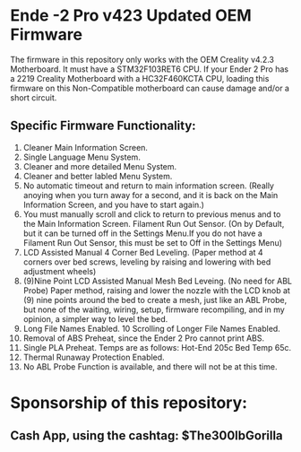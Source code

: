 # Ende -2 Pro v423 Updated OEM Firmware
The firmware in this repository only works with the OEM Creality v4.2.3 Motherboard. It must have a STM32F103RET6 CPU. If your Ender 2 Pro has a 2219 Creality Motherboard with a HC32F460KCTA CPU, loading this firmware on this Non-Compatible motherboard can cause damage and/or a short circuit.
## Specific Firmware Functionality:
1. Cleaner Main Information Screen.
2. Single Language Menu System.
3. Cleaner and more detailed Menu System.
4. Cleaner and better labled Menu System.
5. No automatic timeout and return to main information screen. (Really anoying when you turn away for a second, and it is back on the Main Information Screen, and you have to start again.)
6. You must manually scroll and click to return to previous menus and to the Main Information Screen.
Filament Run Out Sensor. (On by Default, but it can be turned off in the Settings Menu.If you do not have a Filament Run Out Sensor, this must be set to Off in the Settings Menu)
7. LCD Assisted Manual 4 Corner Bed Leveling. (Paper method at 4 corners over bed screws, leveling by raising and lowering with bed adjustment wheels)
8. (9)Nine Point LCD Assisted Manual Mesh Bed Leveing. (No need for ABL Probe) Paper method, raising and lower the nozzle with the LCD knob at (9) nine points around the bed to create a mesh, just like an ABL Probe, but none of the waiting, wiring, setup, firmware recompiling, and in my opinion, a simpler way to level the bed.
9. Long File Names Enabled.
10 Scrolling of Longer File Names Enabled.
11. Removal of ABS Preheat, since the Ender 2 Pro cannot print ABS.
13. Single PLA Preheat. Temps are as follows: Hot-End 205c Bed Temp 65c.
14. Thermal Runaway Protection Enabled.
15. No ABL Probe Function is available, and there will not be at this time.

# Sponsorship of this repository: 
##  Cash App, using the cashtag: $The300lbGorilla

